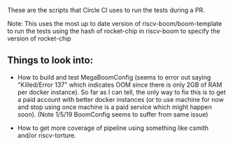 These are the scripts that Circle CI uses to run the tests during a PR.

Note: This uses the most up to date version of riscv-boom/boom-template to run the tests using the
hash of rocket-chip in riscv-boom to specify the version of rocket-chip

Things to look into:
--------------------
- How to build and test MegaBoomConfig (seems to error out saying "Killed/Error 137" which indicates OOM 
since there is only 2GB of RAM per docker instance). So far as I can tell, the only way to fix this is to
get a paid account with better docker instances (or to use machine for now and stop using once machine is a
paid service which might happen soon). (Note 1/5/19 BoomConfig seems to suffer from same issue)

* How to get more coverage of pipeline using something like csmith and/or riscv-torture.
